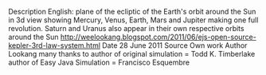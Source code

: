 Description	
English: plane of the ecliptic of the Earth's orbit around the Sun in 3d view showing Mercury, Venus, Earth, Mars and Jupiter making one full revolution. Saturn and Uranus also appear in their own respective orbits around the Sun
http://weelookang.blogspot.com/2011/06/ejs-open-source-kepler-3rd-law-system.html
Date	28 June 2011
Source	Own work
Author	Lookang many thanks to author of original simulation = Todd K. Timberlake author of Easy Java Simulation = Francisco Esquembre
